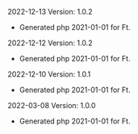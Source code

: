 2022-12-13 Version: 1.0.2
- Generated php 2021-01-01 for Ft.

2022-12-12 Version: 1.0.2
- Generated php 2021-01-01 for Ft.

2022-12-10 Version: 1.0.1
- Generated php 2021-01-01 for Ft.

2022-03-08 Version: 1.0.0
- Generated php 2021-01-01 for Ft.

